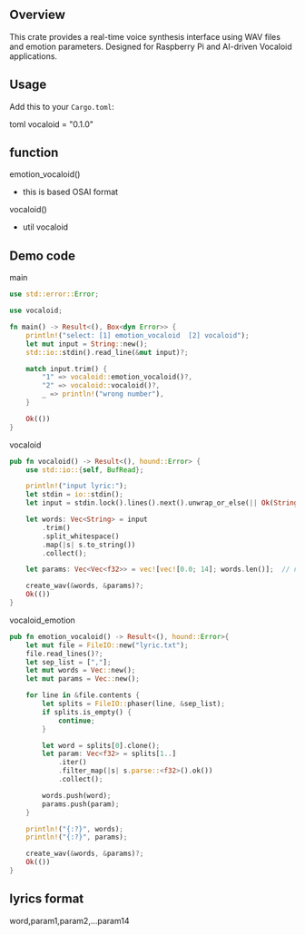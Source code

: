 ## Overview
This crate provides a real-time voice synthesis interface using WAV files and emotion parameters.
Designed for Raspberry Pi and AI-driven Vocaloid applications.

## Usage
Add this to your `Cargo.toml`:

toml
vocaloid = "0.1.0"

## function
emotion_vocaloid()
- this is based OSAI format

vocaloid()
- util vocaloid

## Demo code
main
```rs
use std::error::Error;

use vocaloid;

fn main() -> Result<(), Box<dyn Error>> {
    println!("select: [1] emotion_vocaloid  [2] vocaloid");
    let mut input = String::new();
    std::io::stdin().read_line(&mut input)?;

    match input.trim() {
        "1" => vocaloid::emotion_vocaloid()?,
        "2" => vocaloid::vocaloid()?,
        _ => println!("wrong number"),
    }

    Ok(())
}
```

vocaloid
```rs
pub fn vocaloid() -> Result<(), hound::Error> {
    use std::io::{self, BufRead};

    println!("input lyric:");
    let stdin = io::stdin();
    let input = stdin.lock().lines().next().unwrap_or_else(|| Ok(String::new()))?;

    let words: Vec<String> = input
        .trim()
        .split_whitespace()
        .map(|s| s.to_string())
        .collect();

    let params: Vec<Vec<f32>> = vec![vec![0.0; 14]; words.len()];  // no emotion

    create_wav(&words, &params)?;
    Ok(())
}
```
vocaloid_emotion
```rs
pub fn emotion_vocaloid() -> Result<(), hound::Error>{
    let mut file = FileIO::new("lyric.txt");
    file.read_lines()?;
    let sep_list = [","];
    let mut words = Vec::new();
    let mut params = Vec::new();

    for line in &file.contents {
        let splits = FileIO::phaser(line, &sep_list);
        if splits.is_empty() {
            continue;
        }

        let word = splits[0].clone();
        let param: Vec<f32> = splits[1..]
            .iter()
            .filter_map(|s| s.parse::<f32>().ok())
            .collect();

        words.push(word);
        params.push(param);
    }

    println!("{:?}", words);
    println!("{:?}", params);

    create_wav(&words, &params)?;
    Ok(())
}
```

## lyrics format
word,param1,param2,...param14
